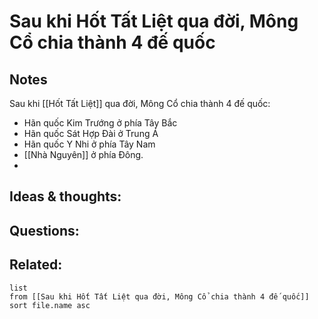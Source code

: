 # Sau khi Hốt Tất Liệt qua đời, Mông Cổ chia thành 4 đế quốc

## Notes
Sau khi [[Hốt Tất Liệt]] qua đời, Mông Cổ chia thành 4 đế quốc:
- Hãn quốc Kim Trướng ở phía Tây Bắc
- Hãn quốc Sát Hợp Đài ở Trung Á
- Hãn quốc Y Nhi ở phía Tây Nam
- [[Nhà Nguyên]] ở phía Đông.
- 

## Ideas & thoughts:


## Questions:


## Related:
```dataview
list
from [[Sau khi Hốt Tất Liệt qua đời, Mông Cổ chia thành 4 đế quốc]]
sort file.name asc
```
